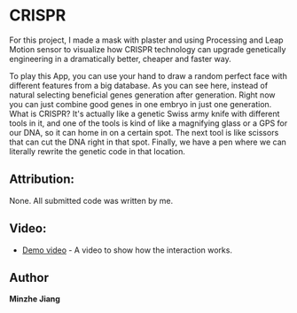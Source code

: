 # CRISPR
For this project, I made a mask with plaster and using Processing and Leap Motion sensor to visualize how CRISPR technology can upgrade genetically engineering in a dramatically better, cheaper and faster way. 

To play this App, you can use your hand to draw a random perfect face with different features from a big database. As you can see here, instead of natural selecting beneficial genes generation after generation. Right now you can just combine good genes in one embryo in just one generation.  What is CRISPR? It's actually like a genetic Swiss army knife with different tools in it, and one of the tools is kind of like a magnifying glass or a GPS for our DNA, so it can home in on a certain spot.  The next tool is like scissors that can cut the DNA right in that spot.  Finally, we have a pen where we can literally rewrite the genetic code in that location.

## Attribution:

None.  All submitted code was written by me.

## Video:
* [Demo video](https://youtu.be/gW1uQSAm7cQ) - A video to show how the interaction works.

## Author

 **Minzhe Jiang** 











